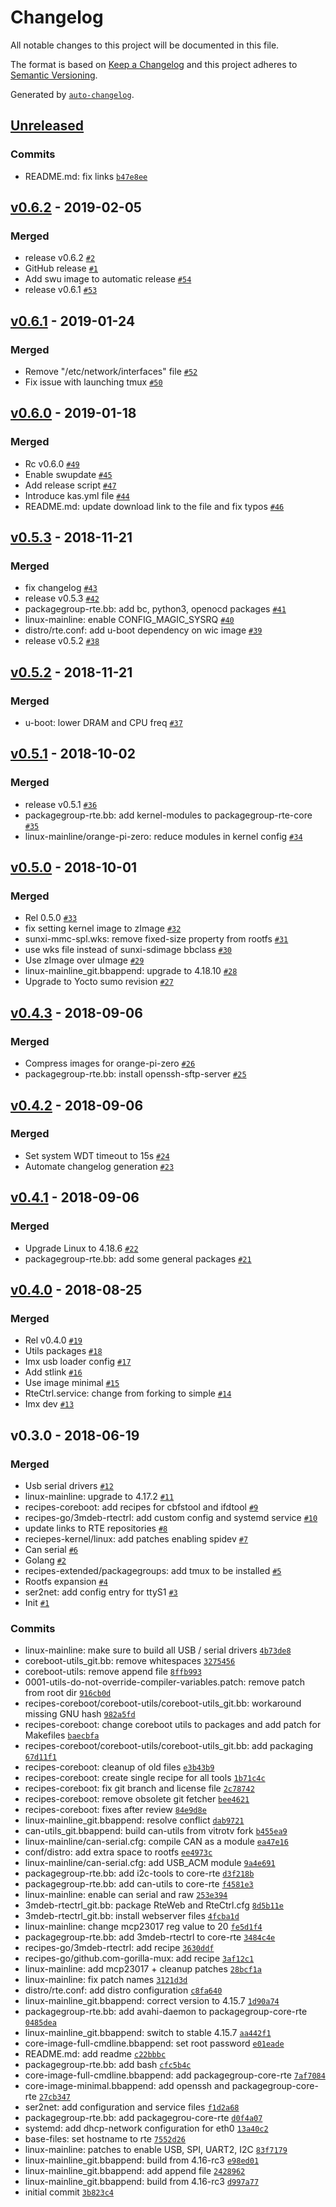 # Changelog

All notable changes to this project will be documented in this file.

The format is based on [Keep a Changelog](http://keepachangelog.com/en/1.0.0/)
and this project adheres to [Semantic Versioning](http://semver.org/spec/v2.0.0.html).

Generated by [`auto-changelog`](https://github.com/CookPete/auto-changelog).

## [Unreleased](https://github.com/3mdeb/meta-rte/compare/v0.6.2...HEAD)

### Commits

- README.md: fix links [`b47e8ee`](https://github.com/3mdeb/meta-rte/commit/b47e8eeb1a0d2bda46d11fa4f3e9f7ddde432a34)

## [v0.6.2](https://github.com/3mdeb/meta-rte/compare/v0.6.1...v0.6.2) - 2019-02-05

### Merged

- release v0.6.2 [`#2`](https://github.com/3mdeb/meta-rte/pull/2)
- GitHub release [`#1`](https://github.com/3mdeb/meta-rte/pull/1)
- Add  swu image to automatic release [`#54`](https://github.com/3mdeb/meta-rte/pull/54)
- release v0.6.1 [`#53`](https://github.com/3mdeb/meta-rte/pull/53)

## [v0.6.1](https://github.com/3mdeb/meta-rte/compare/v0.6.0...v0.6.1) - 2019-01-24

### Merged

- Remove "/etc/network/interfaces" file [`#52`](https://github.com/3mdeb/meta-rte/pull/52)
- Fix issue with launching tmux [`#50`](https://github.com/3mdeb/meta-rte/pull/50)

## [v0.6.0](https://github.com/3mdeb/meta-rte/compare/v0.5.3...v0.6.0) - 2019-01-18

### Merged

- Rc v0.6.0 [`#49`](https://github.com/3mdeb/meta-rte/pull/49)
- Enable swupdate [`#45`](https://github.com/3mdeb/meta-rte/pull/45)
- Add release script [`#47`](https://github.com/3mdeb/meta-rte/pull/47)
- Introduce kas.yml file [`#44`](https://github.com/3mdeb/meta-rte/pull/44)
- README.md: update download link to the file and fix typos [`#46`](https://github.com/3mdeb/meta-rte/pull/46)

## [v0.5.3](https://github.com/3mdeb/meta-rte/compare/v0.5.2...v0.5.3) - 2018-11-21

### Merged

- fix changelog [`#43`](https://github.com/3mdeb/meta-rte/pull/43)
- release v0.5.3 [`#42`](https://github.com/3mdeb/meta-rte/pull/42)
- packagegroup-rte.bb: add bc, python3, openocd packages [`#41`](https://github.com/3mdeb/meta-rte/pull/41)
- linux-mainline: enable CONFIG_MAGIC_SYSRQ [`#40`](https://github.com/3mdeb/meta-rte/pull/40)
- distro/rte.conf: add u-boot dependency on wic image [`#39`](https://github.com/3mdeb/meta-rte/pull/39)
- release v0.5.2 [`#38`](https://github.com/3mdeb/meta-rte/pull/38)

## [v0.5.2](https://github.com/3mdeb/meta-rte/compare/v0.5.1...v0.5.2) - 2018-11-21

### Merged

- u-boot: lower DRAM and CPU freq [`#37`](https://github.com/3mdeb/meta-rte/pull/37)

## [v0.5.1](https://github.com/3mdeb/meta-rte/compare/v0.5.0...v0.5.1) - 2018-10-02

### Merged

- release v0.5.1 [`#36`](https://github.com/3mdeb/meta-rte/pull/36)
- packagegroup-rte.bb: add kernel-modules to packagegroup-rte-core [`#35`](https://github.com/3mdeb/meta-rte/pull/35)
- linux-mainline/orange-pi-zero: reduce modules in kernel config [`#34`](https://github.com/3mdeb/meta-rte/pull/34)

## [v0.5.0](https://github.com/3mdeb/meta-rte/compare/v0.4.3...v0.5.0) - 2018-10-01

### Merged

- Rel 0.5.0 [`#33`](https://github.com/3mdeb/meta-rte/pull/33)
- fix setting kernel image to zImage [`#32`](https://github.com/3mdeb/meta-rte/pull/32)
- sunxi-mmc-spl.wks: remove fixed-size property from rootfs [`#31`](https://github.com/3mdeb/meta-rte/pull/31)
- use wks file instead of sunxi-sdimage bbclass [`#30`](https://github.com/3mdeb/meta-rte/pull/30)
- Use zImage over uImage [`#29`](https://github.com/3mdeb/meta-rte/pull/29)
- linux-mainline_git.bbappend: upgrade to 4.18.10 [`#28`](https://github.com/3mdeb/meta-rte/pull/28)
- Upgrade to Yocto sumo revision [`#27`](https://github.com/3mdeb/meta-rte/pull/27)

## [v0.4.3](https://github.com/3mdeb/meta-rte/compare/v0.4.2...v0.4.3) - 2018-09-06

### Merged

- Compress images for orange-pi-zero [`#26`](https://github.com/3mdeb/meta-rte/pull/26)
- packagegroup-rte.bb: install openssh-sftp-server [`#25`](https://github.com/3mdeb/meta-rte/pull/25)

## [v0.4.2](https://github.com/3mdeb/meta-rte/compare/v0.4.1...v0.4.2) - 2018-09-06

### Merged

- Set system WDT timeout to 15s [`#24`](https://github.com/3mdeb/meta-rte/pull/24)
- Automate changelog generation [`#23`](https://github.com/3mdeb/meta-rte/pull/23)

## [v0.4.1](https://github.com/3mdeb/meta-rte/compare/v0.4.0...v0.4.1) - 2018-09-06

### Merged

- Upgrade Linux to 4.18.6 [`#22`](https://github.com/3mdeb/meta-rte/pull/22)
- packagegroup-rte.bb: add some general packages [`#21`](https://github.com/3mdeb/meta-rte/pull/21)

## [v0.4.0](https://github.com/3mdeb/meta-rte/compare/v0.3.0...v0.4.0) - 2018-08-25

### Merged

- Rel v0.4.0 [`#19`](https://github.com/3mdeb/meta-rte/pull/19)
- Utils packages [`#18`](https://github.com/3mdeb/meta-rte/pull/18)
- Imx usb loader config [`#17`](https://github.com/3mdeb/meta-rte/pull/17)
- Add stlink [`#16`](https://github.com/3mdeb/meta-rte/pull/16)
- Use image minimal [`#15`](https://github.com/3mdeb/meta-rte/pull/15)
- RteCtrl.service: change from forking to simple [`#14`](https://github.com/3mdeb/meta-rte/pull/14)
- Imx dev [`#13`](https://github.com/3mdeb/meta-rte/pull/13)

## v0.3.0 - 2018-06-19

### Merged

- Usb serial drivers [`#12`](https://github.com/3mdeb/meta-rte/pull/12)
- linux-mainline: upgrade to 4.17.2 [`#11`](https://github.com/3mdeb/meta-rte/pull/11)
- recipes-coreboot: add recipes for cbfstool and ifdtool [`#9`](https://github.com/3mdeb/meta-rte/pull/9)
- recipes-go/3mdeb-rtectrl: add custom config and systemd service [`#10`](https://github.com/3mdeb/meta-rte/pull/10)
- update links to RTE repositories [`#8`](https://github.com/3mdeb/meta-rte/pull/8)
- reciepes-kernel/linux: add patches enabling spidev [`#7`](https://github.com/3mdeb/meta-rte/pull/7)
- Can serial [`#6`](https://github.com/3mdeb/meta-rte/pull/6)
- Golang [`#2`](https://github.com/3mdeb/meta-rte/pull/2)
- recipes-extended/packagegroups: add tmux to be installed [`#5`](https://github.com/3mdeb/meta-rte/pull/5)
- Rootfs expansion [`#4`](https://github.com/3mdeb/meta-rte/pull/4)
- ser2net: add config entry for ttyS1 [`#3`](https://github.com/3mdeb/meta-rte/pull/3)
- Init [`#1`](https://github.com/3mdeb/meta-rte/pull/1)

### Commits

- linux-mainline: make sure to build all USB / serial drivers [`4b73de8`](https://github.com/3mdeb/meta-rte/commit/4b73de84942372227199e483580aafdf1c6185c1)
- coreboot-utils_git.bb: remove whitespaces [`3275456`](https://github.com/3mdeb/meta-rte/commit/32754565f7eaf9b4992b00bace548a93efff86c1)
- coreboot-utils: remove append file [`8ffb993`](https://github.com/3mdeb/meta-rte/commit/8ffb9935e90a38795d3c62fe6133dedca7fd1640)
- 0001-utils-do-not-override-compiler-variables.patch: remove patch from root dir [`916cb0d`](https://github.com/3mdeb/meta-rte/commit/916cb0dcca3bdb6a9a6512aeab99394264053e15)
- recipes-coreboot/coreboot-utils/coreboot-utils_git.bb: workaround missing GNU hash [`982a5fd`](https://github.com/3mdeb/meta-rte/commit/982a5fd94e21a261fca4507df49768e0496cedf5)
- recipes-coreboot: change coreboot utils to packages and add patch for Makefiles [`baecbfa`](https://github.com/3mdeb/meta-rte/commit/baecbfaa52b21d59a86e6aa74ccc13ec78ca9b70)
- recipes-coreboot/coreboot-utils/coreboot-utils_git.bb: add packaging [`67d11f1`](https://github.com/3mdeb/meta-rte/commit/67d11f1a926d08c835d236a7ba7f37bfc2a09c0a)
- recipes-coreboot: cleanup of old files [`e3b43b9`](https://github.com/3mdeb/meta-rte/commit/e3b43b93d476b82c2e21f8c246cc6c5ae2b5fe58)
- recipes-coreboot: create single recipe for all tools [`1b71c4c`](https://github.com/3mdeb/meta-rte/commit/1b71c4c5d320d3c48714e726390cadd603303f6f)
- recipes-coreboot: fix git branch and license file [`2c78742`](https://github.com/3mdeb/meta-rte/commit/2c7874260a8c6700546bc22668e8b278c2e8d655)
- recipes-coreboot: remove obsolete git fetcher [`bee4621`](https://github.com/3mdeb/meta-rte/commit/bee462123541500735a0ffa9f5d6cbb4c8aa0e15)
- recipes-coreboot: fixes after review [`84e9d8e`](https://github.com/3mdeb/meta-rte/commit/84e9d8efe064a9b9e01c1c6a6d94209c045fd640)
- linux-mainline_git.bbappend: resolve conflict [`dab9721`](https://github.com/3mdeb/meta-rte/commit/dab97218c71522a0277113c000418ebe77cdd16d)
- can-utils_git.bbappend: build can-utils from vitrotv fork [`b455ea9`](https://github.com/3mdeb/meta-rte/commit/b455ea9067d3f2e7df2ccd5164ccf8eaa3da2c87)
- linux-mainline/can-serial.cfg: compile CAN as a module [`ea47e16`](https://github.com/3mdeb/meta-rte/commit/ea47e16afcb33355fda94120812aea6d5576f76b)
- conf/distro: add extra space to rootfs [`ee4973c`](https://github.com/3mdeb/meta-rte/commit/ee4973cb10187df95aee52dc0f898137bc5775a8)
- linux-mainline/can-serial.cfg: add USB_ACM module [`9a4e691`](https://github.com/3mdeb/meta-rte/commit/9a4e691af80bbc8fb585f8d8005aa8f042761ebb)
- packagegroup-rte.bb: add i2c-tools to core-rte [`d3f218b`](https://github.com/3mdeb/meta-rte/commit/d3f218b8c51b966a72f0b0e5138e7b8d95d582af)
- packagegroup-rte.bb: add can-utils to core-rte [`f4581e3`](https://github.com/3mdeb/meta-rte/commit/f4581e3c2e44ea03b74e5ac16246adf5d06dfdb5)
- linux-mainline: enable can serial and raw [`253e394`](https://github.com/3mdeb/meta-rte/commit/253e394802e035ed7bce67e1b1336e69b50077af)
- 3mdeb-rtectrl_git.bb: package RteWeb and RteCtrl.cfg [`8d5b11e`](https://github.com/3mdeb/meta-rte/commit/8d5b11e549f7eee76a94a3d66ec57222849c3429)
- 3mdeb-rtectrl_git.bb: install webserver files [`4fcba1d`](https://github.com/3mdeb/meta-rte/commit/4fcba1da9c8b54091bb6dd5875d029ca8f2b27fd)
- linux-mainline: change mcp23017 reg value to 20 [`fe5d1f4`](https://github.com/3mdeb/meta-rte/commit/fe5d1f4267ae40d92dc789588d05c88a00dfd6bd)
- packagegroup-rte.bb: add 3mdeb-rtectrl to core-rte [`3484c4e`](https://github.com/3mdeb/meta-rte/commit/3484c4e855b92246c92b09f0981e5834ce3e8104)
- recipes-go/3mdeb-rtectrl: add recipe [`3630ddf`](https://github.com/3mdeb/meta-rte/commit/3630ddfea9d81d4a2a12cfa2a61e954de1884267)
- recipes-go/github.com-gorilla-mux: add recipe [`3af12c1`](https://github.com/3mdeb/meta-rte/commit/3af12c1ed5dfa8f149d9a333b9d44677f069cbd4)
- linux-mainline: add mcp23017 + cleanup patches [`28bcf1a`](https://github.com/3mdeb/meta-rte/commit/28bcf1a4dcbb079f4bd2c55d387860ccb291bbda)
- linux-mainline: fix patch names [`3121d3d`](https://github.com/3mdeb/meta-rte/commit/3121d3df4f4f1773bf48782cd7c6353e9a82e831)
- distro/rte.conf: add distro configuration [`c8fa640`](https://github.com/3mdeb/meta-rte/commit/c8fa640ff99abf1c8d390968ed739b263aab9835)
- linux-mainline_git.bbappend: correct version to 4.15.7 [`1d90a74`](https://github.com/3mdeb/meta-rte/commit/1d90a7474844d8f0376816a9bb33af1bdb42ffae)
- packagegroup-rte.bb: add avahi-daemon to packagegroup-core-rte [`0485dea`](https://github.com/3mdeb/meta-rte/commit/0485dea605a48e0d97c0a3b3e2323d72f2e2d469)
- linux-mainline_git.bbappend: switch to stable 4.15.7 [`aa442f1`](https://github.com/3mdeb/meta-rte/commit/aa442f1e4da5e3ea992c13934d27d760f395af45)
- core-image-full-cmdline.bbappend: set root password [`e01eade`](https://github.com/3mdeb/meta-rte/commit/e01eade2f922432fc999eb11143fcab4cc9e75f1)
- README.md: add readme [`c22bbbc`](https://github.com/3mdeb/meta-rte/commit/c22bbbc749e2d7706267f4b1f1f54d9db17ab402)
- packagegroup-rte.bb: add bash [`cfc5b4c`](https://github.com/3mdeb/meta-rte/commit/cfc5b4cb31facad49ca241ab7e830c5c257fcd61)
- core-image-full-cmdline.bbappend: add packagegroup-core-rte [`7af7084`](https://github.com/3mdeb/meta-rte/commit/7af708442c57dd647561d7ba09571e14c8c23534)
- core-image-minimal.bbappend: add openssh and packagegroup-core-rte [`27cb347`](https://github.com/3mdeb/meta-rte/commit/27cb3475f365529d465751c00246e8ac6716985d)
- ser2net: add configuration and service files [`f1d2a68`](https://github.com/3mdeb/meta-rte/commit/f1d2a685ef5f13666e531cf53b8a53e08c2a7748)
- packagegroup-rte.bb: add packagegrou-core-rte [`d0f4a07`](https://github.com/3mdeb/meta-rte/commit/d0f4a0731c5369291193035f59b5414ee250d804)
- systemd: add dhcp-network configuration for eth0 [`13a40c2`](https://github.com/3mdeb/meta-rte/commit/13a40c2e55b8ff8f4e9450ef5d26124de76d7688)
- base-files: set hostname to rte [`7552d26`](https://github.com/3mdeb/meta-rte/commit/7552d26fed095b507aa0ef49686fba47ebbb7f36)
- linux-mainline: patches to enable USB, SPI, UART2, I2C [`83f7179`](https://github.com/3mdeb/meta-rte/commit/83f7179156db9b0e65d6563a5b7b0c778d9e61b4)
- linux-mainline_git.bbappend: build from 4.16-rc3 [`e98ed01`](https://github.com/3mdeb/meta-rte/commit/e98ed012d469207e7952808def5540b36b86ee82)
- linux-mainline_git.bbappend: add append file [`2428962`](https://github.com/3mdeb/meta-rte/commit/2428962f6a7b0ccd81a9e4ecf745470fe792481f)
- linux-mainline_git.bbappend: build from 4.16-rc3 [`d997a77`](https://github.com/3mdeb/meta-rte/commit/d997a774f8569320678bef4bc945a8e4da8bbf5e)
- initial commit [`3b823c4`](https://github.com/3mdeb/meta-rte/commit/3b823c4d3662055da93134109a423870425b2e45)
